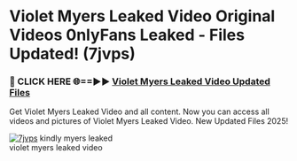 # Violet Myers Leaked Video Original Videos 0nlyFans Leaked - Files Updated! (7jvps)

<h3>🔴 CLICK HERE 🌐==►► <a href="https://tinyurl.com/3hn5wdd3" rel="nofollow">Violet Myers Leaked Video Updated Files</a></h3>

Get Violet Myers Leaked Video and all content. Now you can access all videos and pictures of Violet Myers Leaked Video. New Updated Files 2025!

[![7jvps](https://i.imgur.com/4HnBqBT.gif)](https://tinyurl.com/3hn5wdd3)
kindly myers leaked<br>
violet myers leaked video